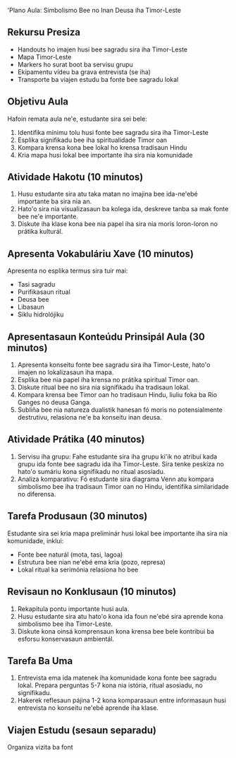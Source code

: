 'Plano Aula: Simbolismo Bee no Inan Deusa iha Timor-Leste

## Rekursu Presiza

- Handouts ho imajen husi bee sagradu sira iha Timor-Leste
- Mapa Timor-Leste
- Markers ho surat boot ba servisu grupu
- Ekipamentu vídeu ba grava entrevista (se iha)
- Transporte ba viajen estudu ba fonte bee sagradu lokal

## Objetivu Aula

Hafoin remata aula ne'e, estudante sira sei bele:
1. Identifika mínimu tolu husi fonte bee sagradu sira iha Timor-Leste
2. Esplika signifikadu bee iha spiritualidade Timor oan
3. Kompara krensa kona bee lokal ho krensa tradisaun Hindu
4. Kria mapa husi lokal bee importante iha sira nia komunidade

## Atividade Hakotu (10 minutos)

1. Husu estudante sira atu taka matan no imajina bee ida-ne'ebé importante ba sira nia an.
2. Hato'o sira nia visualizasaun ba kolega ida, deskreve tanba sa mak fonte bee ne'e importante.
3. Diskute iha klase kona bee nia papel iha sira nia moris loron-loron no prátika kulturál.

## Apresenta Vokabuláriu Xave (10 minutos)

Apresenta no esplika termus sira tuir mai:
- Tasi sagradu
- Purifikasaun ritual
- Deusa bee
- Libasaun
- Siklu hidrolójiku

## Apresentasaun Konteúdu Prinsipál Aula (30 minutos)

1. Apresenta konseitu fonte bee sagradu sira iha Timor-Leste, hato'o imajen no lokalizasaun iha mapa.
2. Esplika bee nia papel iha krensa no prátika spiritual Timor oan.
3. Diskute ritual bee no sira nia signifikadu iha tradisaun lokal.
4. Kompara krensa bee Timor oan ho tradisaun Hindu, liuliu foka ba Rio Ganges no deusa Ganga.
5. Subliña bee nia natureza dualistik hanesan fó moris no potensialmente destrutivu, relasiona ne'e ba konseitu inan deusa.

## Atividade Prátika (40 minutos)

1. Servisu iha grupu: Fahe estudante sira iha grupu ki'ik no atribui kada grupu ida fonte bee sagradu ida iha Timor-Leste. Sira tenke peskiza no hato'o sumáriu kona signifikadu no ritual asosiadu.
2. Analiza komparativu: Fó estudante sira diagrama Venn atu kompara simbolismo bee iha tradisaun Timor oan no Hindu, identifika similaridade no diferensa.

## Tarefa Produsaun (30 minutos)

Estudante sira sei kria mapa preliminár husi lokal bee importante iha sira nia komunidade, inklui:
- Fonte bee naturál (mota, tasi, lagoa)
- Estrutura bee nian ne'ebé ema kria (pozo, represa)
- Lokal ritual ka serimónia relasiona ho bee

## Revisaun no Konklusaun (10 minutos)

1. Rekapitula pontu importante husi aula.
2. Husu estudante sira atu hato'o kona ida foun ne'ebé sira aprende kona simbolismo bee iha Timor-Leste.
3. Diskute kona oinsá komprensaun kona krensa bee bele kontribui ba esforsu konservasaun ambientál.

## Tarefa Ba Uma

1. Entrevista ema ida matenek iha komunidade kona fonte bee sagradu lokal. Prepara perguntas 5-7 kona nia istória, ritual asosiadu, no signifikadu.
2. Hakerek reflesaun pájina 1-2 kona komparasaun entre informasaun husi entrevista no konseitu ne'ebé aprende iha klase.

## Viajen Estudu (sesaun separadu)

Organiza vizita ba font